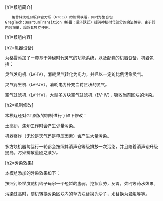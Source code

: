 [h1=模组简介]

       格雷科技社区版非官方版（GTCEu）的附属模组，同时为整合包 GregTech:QuantumTransition（格雷：量子跃迁）提供神秘时代部分的魔法兼容，由于其内容简单，现将其独立使用。

[h1=模组内容]

[h2=机器设备]

为格雷添加了一套基于神秘时代灵气的功能系统，以及配套的机器设备，机器包括：

灵气发电机（LV-IV），消耗灵气转化为电力，并且以一定的比例污染灵气。

灵气再生机（LV-UV），消耗电力补充当前区块的灵气。

空气过滤机（LV-HV），大型多方块空气过滤机（EV-IV），吸收当前区块的污染。

[h2=机制修改]

本模组还对GT原版的机制进行了如下修改：

土高炉，焦炉工作时会产生少量污染。

机器爆炸（无论是天气还是电压因素）会产生大量污染。

多方块机器每运行一轮都会按照其消声仓等级排放一次污染，并且随着消声仓升级提高，污染排放量随之减少。

[h2=污染效果]

本模组添加的污染效果如下：

按照污染梯度随机给予玩家一个短暂的虚弱，挖掘疲劳，反胃，失明等药水效果。

污染过高时，随机转换污染区块内的草方块替换为沙子，水替换为岩浆等等。

